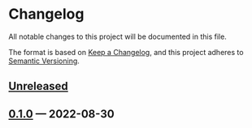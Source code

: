 # Changelog

All notable changes to this project will be documented in this file.

The format is based on [Keep a Changelog](https://keepachangelog.com/en/1.0.0/),
and this project adheres to [Semantic Versioning](https://semver.org/spec/v2.0.0.html).

<!-- Section names: Added, Changed, Deprecated, Removed, Fixed, Security -->

## [Unreleased]

## [0.1.0] — 2022-08-30

<!-- links to version -->

[unreleased]: https://github.com/ethereum/kzg-ceremony-sequencer/compare/v0.1.0...HEAD
[0.1.0]: https://github.com/ethereum/kzg-ceremony-sequencer/releases/tag/v0.1.0
